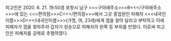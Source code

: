피고인은 2020. 6. 21. 19:50경 포항시 남구 <<<구아래주소>>>B<<</구아래주소>>>에 있는 <<<편의점>>>C<<</편의점>>>에서 그곳 종업원인 피해자 <<<내국인이름>>>D<<</내국인이름>>>(가명, 여, 23세)에게 껌을 찾아 달라고 부탁하고 이에 피해자가 껌을 찾아주자 갑자기 왼손으로 피해자의 왼쪽 등 부위를 만졌다.
이로써 피고인은 피해자를 강제로 추행하였다.